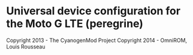 Universal device configuration for the Moto G LTE (peregrine)
===============================

Copyright 2013 - The CyanogenMod Project
Copyright 2014 - OmniROM, Louis Rousseau
